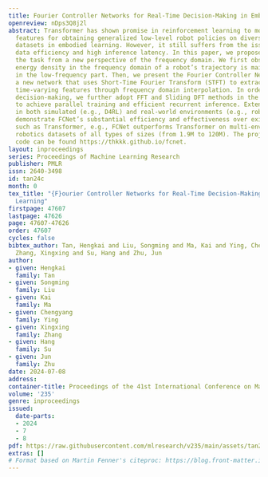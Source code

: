 ```yaml
---
title: Fourier Controller Networks for Real-Time Decision-Making in Embodied Learning
openreview: nDps3Q8j2l
abstract: Transformer has shown promise in reinforcement learning to model time-varying
  features for obtaining generalized low-level robot policies on diverse robotics
  datasets in embodied learning. However, it still suffers from the issues of low
  data efficiency and high inference latency. In this paper, we propose to investigate
  the task from a new perspective of the frequency domain. We first observe that the
  energy density in the frequency domain of a robot’s trajectory is mainly concentrated
  in the low-frequency part. Then, we present the Fourier Controller Network (FCNet),
  a new network that uses Short-Time Fourier Transform (STFT) to extract and encode
  time-varying features through frequency domain interpolation. In order to do real-time
  decision-making, we further adopt FFT and Sliding DFT methods in the model architecture
  to achieve parallel training and efficient recurrent inference. Extensive results
  in both simulated (e.g., D4RL) and real-world environments (e.g., robot locomotion)
  demonstrate FCNet’s substantial efficiency and effectiveness over existing methods
  such as Transformer, e.g., FCNet outperforms Transformer on multi-environmental
  robotics datasets of all types of sizes (from 1.9M to 120M). The project page and
  code can be found https://thkkk.github.io/fcnet.
layout: inproceedings
series: Proceedings of Machine Learning Research
publisher: PMLR
issn: 2640-3498
id: tan24c
month: 0
tex_title: "{F}ourier Controller Networks for Real-Time Decision-Making in Embodied
  Learning"
firstpage: 47607
lastpage: 47626
page: 47607-47626
order: 47607
cycles: false
bibtex_author: Tan, Hengkai and Liu, Songming and Ma, Kai and Ying, Chengyang and
  Zhang, Xingxing and Su, Hang and Zhu, Jun
author:
- given: Hengkai
  family: Tan
- given: Songming
  family: Liu
- given: Kai
  family: Ma
- given: Chengyang
  family: Ying
- given: Xingxing
  family: Zhang
- given: Hang
  family: Su
- given: Jun
  family: Zhu
date: 2024-07-08
address:
container-title: Proceedings of the 41st International Conference on Machine Learning
volume: '235'
genre: inproceedings
issued:
  date-parts:
  - 2024
  - 7
  - 8
pdf: https://raw.githubusercontent.com/mlresearch/v235/main/assets/tan24c/tan24c.pdf
extras: []
# Format based on Martin Fenner's citeproc: https://blog.front-matter.io/posts/citeproc-yaml-for-bibliographies/
---
```


